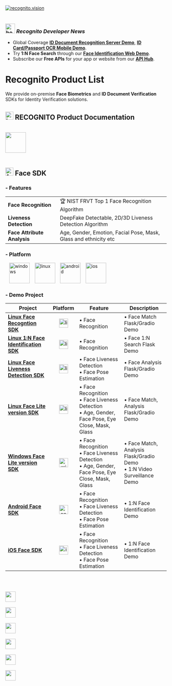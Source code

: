 <a href="https://recognito.vision" style="display: flex; align-items: center;">
    <img src="https://github.com/Recognito-Vision/Linux-FaceRecognition-FaceLivenessDetection/assets/153883841/b82f5c35-09d0-4064-a252-4bcd14e22407" alt="recognito.vision"/>
</a><br/>

### <img src="https://github.com/user-attachments/assets/59da5e7c-9a2e-40c4-821b-5b1e05fb905b" alt="home" width="30"> _Recognito Developer News_
- Global Coverage [**ID Document Recognition Server Demo**](https://github.com/recognito-vision/Linux-ID-Document-Recognition), [**ID Card/Passport OCR Mobile Demo**](https://github.com/recognito-vision/Android-ID-Document-Recognition/tree/main).
- Try **1:N Face Search** through our [**Face Identification Web Demo**](https://github.com/recognito-vision/Linux-FaceRecognition-FaceLivenessDetection/tree/main/Identification(1%3AN)-Demo).
- Subscribe our **Free APIs** for your app or website from our [**API Hub**](https://rapidapi.com/organization/recognito).
<!--- Clone our [**Hugging Face space**](https://huggingface.co/recognito) for your IDV project setup.-->

# Recognito Product List

We provide on-premise **Face Biometrics** and **ID Document Verification** SDKs for Identity Verification solutions.

## <img src="https://github.com/recognito-vision/.github/assets/153883841/dc7c1c3f-8269-475c-a689-cb57be36a920" alt="home" width="25">   RECOGNITO Product Documentation
&emsp;&emsp;<a href="https://docs.recognito.vision" style="display: flex; align-items: center;"><img src="https://recognito.vision/wp-content/uploads/2024/05/book.png" style="width: 64px; margin-right: 5px;"/></a>
<br/>

##  <img src="https://github.com/Recognito-Vision/Product-List/assets/153883841/ec736b67-3c45-4458-ac92-d4992965c925" alt="face sdk" width="25"> Face SDK

### - Features

  |||
  |------------|------------|
  | **Face Recognition** | 🏆 NIST FRVT Top 1 Face Recognition Algorithm |
  | **Liveness Detection** | DeepFake Detectable, 2D/3D Liveness Detection Algorithm |
  | **Face Attribute Analysis** | Age, Gender, Emotion, Facial Pose, Mask, Glass and ethnicity etc |

### - Platform

<p align="left">
  &nbsp;&nbsp;
  <img src="https://github.com/Recognito-Vision/Product-List/assets/153883841/f3460c28-737b-4a55-bb3b-91e8b75fcf3d" alt="windows" width="64px" /> &nbsp;&nbsp;
  <img src="https://github.com/Recognito-Vision/Product-List/assets/153883841/fe4fa1a0-3194-4fee-b58f-87f687014541" alt="linux" width="64px" /> &nbsp;&nbsp;
  <img src="https://github.com/Recognito-Vision/Product-List/assets/153883841/4835c222-e2d8-4561-b46c-8747bf414f2c" alt="android" width="64px" /> &nbsp;&nbsp;
  <img src="https://github.com/Recognito-Vision/Product-List/assets/153883841/a74b00b2-ee2d-4b47-b19a-42d1a13e46a6" alt="ios" width="64px" />
</p>

### - Demo Project

  | Project | Platform | Feature | Description |
  |-----|:----------:|---------|-----------|
  |[**Linux Face Recogntion SDK**](https://github.com/Recognito-Vision/Linux-FaceRecognition-FaceLivenessDetection/tree/main/Recognition-Demo)|  <img src="https://github.com/Recognito-Vision/Product-List/assets/153883841/fe4fa1a0-3194-4fee-b58f-87f687014541" alt="linux" width="28px" /> | • Face Recognition | • Face Match Flask/Gradio Demo |
  |[**Linux 1:N Face Identification SDK**](https://github.com/recognito-vision/Linux-FaceRecognition-FaceLivenessDetection/tree/main/Identification(1%3AN)-Demo)|  <img src="https://github.com/Recognito-Vision/Product-List/assets/153883841/fe4fa1a0-3194-4fee-b58f-87f687014541" alt="linux" width="28px" /> | • Face Recognition | • Face 1:N Search Flask Demo |
  |[**Linux Face Liveness Detection SDK**](https://github.com/Recognito-Vision/Linux-FaceRecognition-FaceLivenessDetection/tree/main/LivenessDetection-Demo)|  <img src="https://github.com/Recognito-Vision/Product-List/assets/153883841/fe4fa1a0-3194-4fee-b58f-87f687014541" alt="linux" width="28px" /> | • Face Liveness Detection <br/> • Face Pose Estimation | • Face Analysis Flask/Gradio Demo |
  |[**Linux Face Lite version SDK**](https://github.com/Recognito-Vision/Linux-FaceRecognition-FaceLivenessDetection/tree/main/FaceSDK-Lite-Demo)|  <img src="https://github.com/Recognito-Vision/Product-List/assets/153883841/fe4fa1a0-3194-4fee-b58f-87f687014541" alt="linux" width="28px" /> | • Face Recognition <br/> • Face Liveness Detection <br/> • Age, Gender, Face Pose, Eye Close, Mask, Glass | • Face Match, Analysis Flask/Gradio Demo |
  |[**Windows Face Lite version SDK**](https://github.com/Recognito-Vision/Windows-FaceRecognition-FaceLivenessDetection)|  <img src="https://github.com/Recognito-Vision/Product-List/assets/153883841/f3460c28-737b-4a55-bb3b-91e8b75fcf3d" alt="windows" width="28px" /> | • Face Recognition <br/> • Face Liveness Detection <br/> • Age, Gender, Face Pose, Eye Close, Mask, Glass | • Face Match, Analysis Flask/Gradio Demo <br/> • 1:N Video Surveillance Demo|
  |[**Android Face SDK**](https://github.com/Recognito-Vision/Android-FaceRecognition-FaceLivenessDetection)|  <img src="https://github.com/Recognito-Vision/Product-List/assets/153883841/4835c222-e2d8-4561-b46c-8747bf414f2c" alt="android" width="28px" /> | • Face Recognition <br/> • Face Liveness Detection <br/> • Face Pose Estimation | • 1:N Face Identification Demo |
  |[**iOS Face SDK**](https://github.com/Recognito-Vision/iOS-FaceRecognition-FaceLivenessDetection)|  <img src="https://github.com/Recognito-Vision/Product-List/assets/153883841/a74b00b2-ee2d-4b47-b19a-42d1a13e46a6" alt="ios" width="28px" /> | • Face Recognition <br/> • Face Liveness Detection <br/> • Face Pose Estimation | • 1:N Face Identification Demo |

<br/>
<!--
## 2. <img src="https://github.com/Recognito-Vision/Product-List/assets/153883841/078c73fa-ea75-4431-a7aa-731e399edd71" alt="ID Doc sdk" width="25"> ID Document SDK

### - Features

  |||
  |------------|------------|
  | **ID Card, Passport, Driver License Recognition** | 200+ countries and regions, 10000+ Document Types |
  | **Document Fraud Detection** | Screen presentation, Photo replacement, Printed cutout and Low quality documents |

### - Platform

<p align="left">
  &nbsp;&nbsp;
  <img src="https://github.com/Recognito-Vision/Product-List/assets/153883841/f3460c28-737b-4a55-bb3b-91e8b75fcf3d" alt="windows" width="64px" /> &nbsp;&nbsp;
  <img src="https://github.com/Recognito-Vision/Product-List/assets/153883841/fe4fa1a0-3194-4fee-b58f-87f687014541" alt="linux" width="64px" /> &nbsp;&nbsp;
  <img src="https://github.com/Recognito-Vision/Product-List/assets/153883841/4835c222-e2d8-4561-b46c-8747bf414f2c" alt="android" width="64px" /> &nbsp;&nbsp;
  <img src="https://github.com/Recognito-Vision/Product-List/assets/153883841/a74b00b2-ee2d-4b47-b19a-42d1a13e46a6" alt="ios" width="64px" />
</p>

### - Demo Project

&nbsp;&nbsp;Contact us for our on-premise ID Document Recognition, Liveness Detection SDK Testing

<div style="display: flex; align-items: center;">
    &nbsp;&nbsp;<a target="_blank" href="mailto:hassan@recognito.vision"><img src="https://img.shields.io/badge/email-hassan@recognito.vision-blue.svg?logo=gmail " alt="www.recognito.vision"></a>
    &nbsp;&nbsp;&nbsp;&nbsp;<a target="_blank" href="https://wa.me/+14158003112"><img src="https://img.shields.io/badge/whatsapp-+14158003112-blue.svg?logo=whatsapp " alt="www.recognito.vision"></a>
    &nbsp;&nbsp;&nbsp;&nbsp;<a target="_blank" href="https://t.me/recognito_vision"><img src="https://img.shields.io/badge/telegram-@recognito__vision-blue.svg?logo=telegram " alt="www.recognito.vision"></a>
    &nbsp;&nbsp;&nbsp;&nbsp;<a target="_blank" href="https://join.slack.com/t/recognito-workspace/shared_invite/zt-2d4kscqgn-"><img src="https://img.shields.io/badge/slack-recognito__workspace-blue.svg?logo=slack " alt="www.recognito.vision"></a>
</div>
<br/><br/>
-->
<p align="center">
    &emsp;&emsp;<a href="https://recognito.vision" style="display: flex; align-items: center;"><img src="https://recognito.vision/wp-content/uploads/2024/03/recognito_64_cl.png" style="width: 32px; margin-right: 5px;"/></a>
    &nbsp;&nbsp;&nbsp;&nbsp;<a href="https://www.linkedin.com/company/recognito-vision" style="display: flex; align-items: center;"><img src="https://recognito.vision/wp-content/uploads/2024/03/linkedin_64_cl.png" style="width: 32px; margin-right: 5px;"/></a>
    &nbsp;&nbsp;&nbsp;&nbsp;<a href="https://huggingface.co/Recognito" style="display: flex; align-items: center;"><img src="https://recognito.vision/wp-content/uploads/2024/03/hf_64_cl.png" style="width: 32px; margin-right: 5px;"/></a>
    &nbsp;&nbsp;&nbsp;&nbsp;<a href="https://github.com/Recognito-Vision" style="display: flex; align-items: center;"><img src="https://recognito.vision/wp-content/uploads/2024/03/github_64_cl.png" style="width: 32px; margin-right: 5px;"/></a>
    &nbsp;&nbsp;&nbsp;&nbsp;<a href="https://hub.docker.com/u/recognito" style="display: flex; align-items: center;"><img src="https://recognito.vision/wp-content/uploads/2024/03/docker_64_cl.png" style="width: 32px; margin-right: 5px;"/></a>
    &nbsp;&nbsp;&nbsp;&nbsp;<a href="https://www.youtube.com/@Recognito-Ltd" style="display: flex; align-items: center;"><img src="https://recognito.vision/wp-content/uploads/2024/04/youtube_64_cl.png" style="width: 32px; margin-right: 5px;"/></a>
</p>
